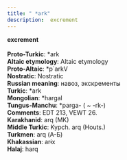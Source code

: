 ```yaml
---
title: " *ark"
description:  excrement
---
```

<strong> excrement</strong><br><br>
<strong>Proto-Turkic</strong>:  *ark<br>
<strong>Altaic etymology</strong>:  Altaic etymology<br>
<strong> Proto-Altaic</strong>:  *p`arkV<br>
<strong>Nostratic</strong>:  Nostratic<br>
<strong>Russian meaning</strong>:  навоз, экскременты<br>
<strong>Turkic</strong>:  *ark<br>
<strong>Mongolian</strong>:  *hargal<br>
<strong>Tungus-Manchu</strong>:  *parga- ( ~ -rk-)<br>
<strong>Comments</strong>:  EDT 213, VEWT 26.<br>
<strong>Karakhanid</strong>:  arq (MK)<br>
<strong>Middle Turkic</strong>:  Kypch. arq (Houts.)<br>
<strong>Turkmen</strong>:  arq (А-Б)<br>
<strong>Khakassian</strong>:  arɨx<br>
<strong>Halaj</strong>:  harq<br>


